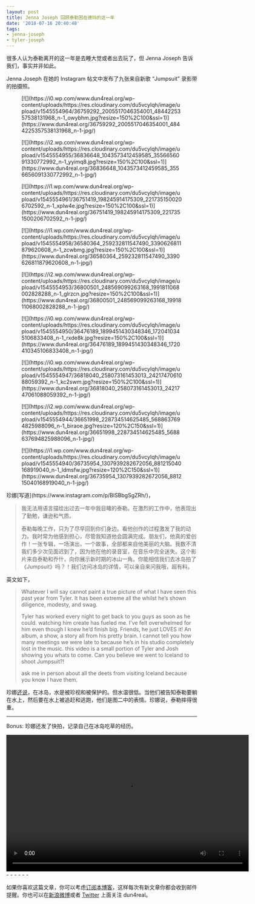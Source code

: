 ```yaml
---
layout: post
title: Jenna Joseph 回顾泰勒困在德玛的这一年
date: '2018-07-16 20:40:48'
tags:
- jenna-joseph
- tyler-joseph
---
```



很多人认为泰勒离开的这一年是去睡大觉或者出去玩了，但 Jenna Joseph 告诉我们，事实并非如此。

Jenna Joseph 在她的 Instagram 帖文中发布了九张来自新歌 “Jumpsuit” 录影带的拍摄照。

<div class="gallery galleryid-2135 gallery-columns-3 gallery-size-thumbnail" id="gallery-1"><figure class="gallery-item"><div class="gallery-icon landscape">[![](https://i0.wp.com/www.dun4real.org/wp-content/uploads/https://res.cloudinary.com/du5vcylqh/image/upload/v1545554964/36759292_2005517046354001_4844225357538131968_n-1_owybhm.jpg?resize=150%2C100&ssl=1)](https://www.dun4real.org/36759292_2005517046354001_4844225357538131968_n-1-jpg/)</div></figure><figure class="gallery-item"><div class="gallery-icon landscape">[![](https://i2.wp.com/www.dun4real.org/wp-content/uploads/https://res.cloudinary.com/du5vcylqh/image/upload/v1545554955/36836648_1043573412459585_3556656091330772992_n-1_yyimq8.jpg?resize=150%2C100&ssl=1)](https://www.dun4real.org/36836648_1043573412459585_3556656091330772992_n-1-jpg/)</div></figure><figure class="gallery-item"><div class="gallery-icon landscape">[![](https://i1.wp.com/www.dun4real.org/wp-content/uploads/https://res.cloudinary.com/du5vcylqh/image/upload/v1545554961/36751419_198245914175309_2217351500206702592_n-1_xplw4e.jpg?resize=150%2C100&ssl=1)](https://www.dun4real.org/36751419_198245914175309_2217351500206702592_n-1-jpg/)</div></figure><figure class="gallery-item"><div class="gallery-icon landscape">[![](https://i1.wp.com/www.dun4real.org/wp-content/uploads/https://res.cloudinary.com/du5vcylqh/image/upload/v1545554958/36580364_259232811547490_3390626811879620608_n-1_zcwbmg.jpg?resize=150%2C100&ssl=1)](https://www.dun4real.org/36580364_259232811547490_3390626811879620608_n-1-jpg/)</div></figure><figure class="gallery-item"><div class="gallery-icon landscape">[![](https://i2.wp.com/www.dun4real.org/wp-content/uploads/https://res.cloudinary.com/du5vcylqh/image/upload/v1545554953/36800501_248569099263168_1991811068002828288_n-1_glrzcn.jpg?resize=150%2C100&ssl=1)](https://www.dun4real.org/36800501_248569099263168_1991811068002828288_n-1-jpg/)</div></figure><figure class="gallery-item"><div class="gallery-icon landscape">[![](https://i0.wp.com/www.dun4real.org/wp-content/uploads/https://res.cloudinary.com/du5vcylqh/image/upload/v1545554950/36476189_1899451430348346_1720410345106833408_n-1_rxde8k.jpg?resize=150%2C100&ssl=1)](https://www.dun4real.org/36476189_1899451430348346_1720410345106833408_n-1-jpg/)</div></figure><figure class="gallery-item"><div class="gallery-icon landscape">[![](https://i0.wp.com/www.dun4real.org/wp-content/uploads/https://res.cloudinary.com/du5vcylqh/image/upload/v1545554947/36818040_258073161453013_2421747061088059392_n-1_kc2swm.jpg?resize=150%2C100&ssl=1)](https://www.dun4real.org/36818040_258073161453013_2421747061088059392_n-1-jpg/)</div></figure><figure class="gallery-item"><div class="gallery-icon portrait">[![](https://i2.wp.com/www.dun4real.org/wp-content/uploads/https://res.cloudinary.com/du5vcylqh/image/upload/v1545554944/36651998_228734514625485_5688637694825988096_n-1_biraoe.jpg?resize=120%2C150&ssl=1)](https://www.dun4real.org/36651998_228734514625485_5688637694825988096_n-1-jpg/)</div></figure><figure class="gallery-item"><div class="gallery-icon portrait">[![](https://i1.wp.com/www.dun4real.org/wp-content/uploads/https://res.cloudinary.com/du5vcylqh/image/upload/v1545554940/36735954_1307939282672056_881215040168919040_n-1_ldmsfw.jpg?resize=120%2C150&ssl=1)](https://www.dun4real.org/36735954_1307939282672056_881215040168919040_n-1-jpg/)</div></figure></div>珍娜[写道](https://www.instagram.com/p/BlSBbgSgZRh/)，

> 我无法用语言描绘出过去一年中我目睹的泰勒。在激烈的工作中，他表现出了勤勉，谦逊和气质。
> 
> 泰勒每晚工作，只为了尽早回到你们身边。看他创作的过程激发了我的动力。我时常为他感到担心，尽管我知道他会圆满完成。朋友们，他真的爱创作！一张专辑，一场演出，一个故事，全部都来自他美丽的大脑。我数不清我们多少次见面迟到了，因为他在他的录音室，在音乐中完全迷失。这个影片来自泰勒和乔什，向你展示新时期的冰山一角。你能相信我们去冰岛拍了《Jumpsuit》吗？！我们访问冰岛的详情，可以亲自来问我哦，超有料。

英文如下，

> Whatever I will say cannot paint a true picture of what I have seen this past year from Tyler. It has been extreme all the whilst he’s shown diligence, modesty, and swag.
> 
> Tyler has worked every night to get back to you guys as soon as he could. watching him create has fueled me. I’ve felt overwhelmed for him even though I knew he’d finish big. Friends, he just LOVES it! An album, a show, a story all from his pretty brain. I cannot tell you how many meetings we were late to because he’s in his studio completely lost in the music. this video is a small portion of Tyler and Josh showing you whats to come. Can you believe we went to Iceland to shoot Jumpsuit?!
> 
> ask me in person about all the deets from visiting Iceland because you know I have them.

珍娜[还说](https://www.instagram.com/p/BlSE2P0AXst/)，在冰岛，水是被珍视和被保护的。但水温很低。当他们被告知泰勒要躺在水上，然后要在水上被追赶和逃跑，他们是图二中的表情。珍娜说，泰勒摔得很重。

- - - - - -

Bonus: 珍娜还发了快拍，记录自己在冰岛吃草的经历。

<div class="wp-video" style="width: 640px;"><video class="data-temp-aztec-video" controls="controls" height="360" id="video-2135-9" preload="metadata" width="640"><source src="https://www.dun4real.org/wp-content/uploads/2018/07/37093145_1070086196476197_3979476317337519967_n.mp4?_=9" type="video/mp4"></source>[https://www.dun4real.org/wp-content/uploads/2018/07/37093145_1070086196476197_3979476317337519967_n.mp4](https://www.dun4real.org/wp-content/uploads/2018/07/37093145_1070086196476197_3979476317337519967_n.mp4)</video></div>- - - - - -

如果你喜欢这篇文章，你可以考虑[订阅本博客](https://www.dun4real.org/subscribe/)，这样每次有新文章你都会收到邮件提醒。你也可以在[新浪微博](http://weibo.com/dun4real)或者 [Twitter](https://twitter.com/dun4real) 上面关注 dun4real。


